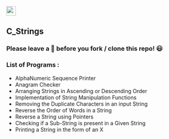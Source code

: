<img src="https://img.shields.io/badge/C-000000?style=flat&logo=C&logoColor=white" height="25">


## C_Strings

### Please leave a 🌟 before you fork / clone this repo! 😃

### List of Programs :
* AlphaNumeric Sequence Printer
* Anagram Checker
* Arranging Strings in Ascending or Descending Order
* Implementation of String Manipulation Functions
* Removing the Duplicate Characters in an input String
* Reverse the Order of Words in a String
* Reverse a String using Pointers
* Checking if a Sub-String is present in a Given String
* Printing a String in the form of an X
